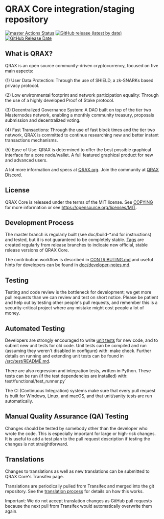 QRAX Core integration/staging repository
=====================================

[![master Actions Status](https://github.com/QRAX-Labs/QRAX/workflows/CI%20Actions%20for%20QRAX/badge.svg)](https://github.com/QRAX-Labs/QRAX/actions)
[![GitHub release (latest by date)](https://img.shields.io/github/v/release/QRAX-Labs/qrax?color=%235c4b7d&cacheSeconds=3600)](https://github.com/QRAX-Labs/QRAX/releases)
[![GitHub Release Date](https://img.shields.io/github/release-date/QRAX-Labs/qrax?color=%235c4b7d&cacheSeconds=3600)](https://github.com/QRAX-Labs/QRAX/releases)

## What is QRAX?

QRAX is an open source community-driven cryptocurrency, focused on five main aspects:

(1) User Data Protection: Through the use of SHIELD, a zk-SNARKs based privacy protocol.

(2) Low environmental footprint and network participation equality: Through the use of a highly developed Proof of Stake protocol.

(3) Decentralized Governance System: A DAO built on top of the tier two Masternodes network, enabling a monthly community treasury, proposals submission and decentralized voting.

(4) Fast Transactions: Through the use of fast block times and the tier two network, QRAX is committed to continue researching new and better instant transactions mechanisms.

(5) Ease of Use: QRAX is determined to offer the best possible graphical interface for a core node/wallet. A full featured graphical product for new and advanced users.

A lot more information and specs at [QRAX.org](https://www.qrax.org/). Join the community at [QRAX Discord](https://discord.gg/BnAZASSamR).

## License
QRAX Core is released under the terms of the MIT license. See [COPYING](https://github.com/QRAX-Labs/QRAX/blob/master/COPYING) for more information or see https://opensource.org/licenses/MIT.

## Development Process

The master branch is regularly built (see doc/build-*.md for instructions) and tested, but it is not guaranteed to be completely stable. [Tags](https://github.com/QRAX-Labs/QRAX/tags) are created regularly from release branches to indicate new official, stable release versions of QRAX Core.

The contribution workflow is described in [CONTRIBUTING.md](https://github.com/QRAX-Labs/QRAX/blob/master/CONTRIBUTING.md) and useful hints for developers can be found in [doc/developer-notes.md](https://github.com/QRAX-Labs/QRAX/blob/master/doc/developer-notes.md).

## Testing

Testing and code review is the bottleneck for development; we get more pull requests than we can review and test on short notice. Please be patient and help out by testing other people's pull requests, and remember this is a security-critical project where any mistake might cost people a lot of money.

## Automated Testing

Developers are strongly encouraged to write [unit tests](https://github.com/QRAX-Labs/QRAX/blob/master/src/test/README.md) for new code, and to submit new unit tests for old code. Unit tests can be compiled and run (assuming they weren't disabled in configure) with: make check. Further details on running and extending unit tests can be found in [/src/test/README.md](https://github.com/QRAX-Labs/QRAX/blob/master/src/test/README.md).

There are also regression and integration tests, written in Python. These tests can be run (if the test dependencies are installed) with: test/functional/test_runner.py`

The CI (Continuous Integration) systems make sure that every pull request is built for Windows, Linux, and macOS, and that unit/sanity tests are run automatically.

## Manual Quality Assurance (QA) Testing

Changes should be tested by somebody other than the developer who wrote the code. This is especially important for large or high-risk changes. It is useful to add a test plan to the pull request description if testing the changes is not straightforward.

## Translations

Changes to translations as well as new translations can be submitted to QRAX Core's Transifex page.

Translations are periodically pulled from Transifex and merged into the git repository. See the [translation process](https://github.com/QRAX-Labs/QRAX/blob/master/doc/translation_process.md) for details on how this works.

Important: We do not accept translation changes as GitHub pull requests because the next pull from Transifex would automatically overwrite them again.
